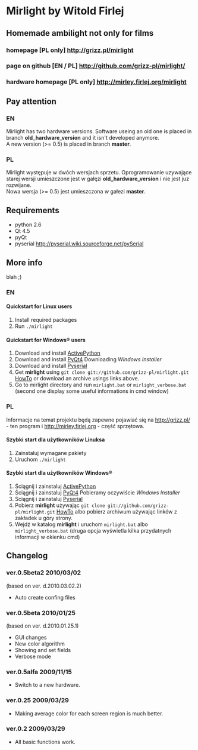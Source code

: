 Mirlight by Witold Firlej
=========================

## Homemade ambilight not only for films
### homepage  [PL only] <http://grizz.pl/mirlight>
### page on github [EN / PL] <http://github.com/grizz-pl/mirlight/>
### hardware homepage [PL only] <http://mirley.firlej.org/mirlight>

Pay attention
-------------

### EN
Mirlight has two hardware versions. Software useing an old one is placed in branch **old_hardware_version** and it isn't developed anymore.  
A new version (>= 0.5) is placed in branch **master**.

### PL
Mirlight występuje w dwóch wersjach sprzetu. Oprogramowanie uzywające starej wersji umieszczone jest w gałęzi **old_hardware_version** i nie jest juz rozwijane.  
Nowa wersja (>= 0.5) jest umieszczona w gałezi **master**.

Requirements
------------

*  python 2.6
*  Qt 4.5
*  pyQt
*  pyserial <http://pyserial.wiki.sourceforge.net/pySerial>

More info
---------

blah ;)

### EN

#### Quickstart for Linux users

1. Install required packages
2. Run `./mirlight`

#### Quickstart for Windows® users

1. Download and install [ActivePython](http://www.activestate.com/store/download.aspx?prdGUID=b08b04e0-6872-4d9d-a722-7a0c2dea2758)
2. Download and install [PyQt4](http://www.riverbankcomputing.co.uk/software/pyqt/download) Downloading  *Windows Installer*
3. Download and install [Pyserial](http://sourceforge.net/projects/pyserial/files/)
4. Get **mirlight** using `git clone git://github.com/grizz-pl/mirlight.git` [HowTo](http://github.com/guides/using-git-and-github-for-the-windows-for-newbies) or download an archive usings links above.
5. Go to mirlight directory and run `mirlight.bat` or `mirlight_verbose.bat` (second one display some useful informations in cmd window)

### PL
Informacje na temat projektu będą zapewne pojawiać się na <http://grizz.pl/> - ten program i <http://mirley.firlej.org> - część sprzętowa.
#### Szybki start dla użytkowników Linuksa

1. Zainstaluj wymagane pakiety
2. Uruchom `./mirlight`

#### Szybki start dla użytkowników Windows®

1. Ściągnij i zainstaluj [ActivePython](http://www.activestate.com/store/download.aspx?prdGUID=b08b04e0-6872-4d9d-a722-7a0c2dea2758)
2. Ściągnij i zainstaluj [PyQt4](http://www.riverbankcomputing.co.uk/software/pyqt/download) Pobieramy oczywiście *Windows Installer*
3. Ściągnij i zainstaluj [Pyserial](http://sourceforge.net/projects/pyserial/files/)
4. Pobierz **mirlight** używając `git clone git://github.com/grizz-pl/mirlight.git` [HowTo](http://github.com/guides/using-git-and-github-for-the-windows-for-newbies) albo pobierz archiwum używając linków z zakładek u góry strony.
5. Wejdź w katalog **mirlight** i uruchom `mirlight.bat` albo `mirlight_verbose.bat` (druga opcja wyświetla kilka przydatnych informacji w okienku cmd)

Changelog
---------
### ver.0.5beta2 2010/03/02
(based on ver. d.2010.03.02.2)

*  Auto create confing files

### ver.0.5beta 2010/01/25
(based on  ver. d.2010.01.25.1)

*  GUI changes
*  New color algorithm
*  Showing and set fields
*  Verbose mode


### ver.0.5alfa 2009/11/15

*  Switch to a new hardware.

### ver.0.25 2009/03/29

*  Making average color for each screen region is much better.

### ver.0.2 2009/03/29

*  All basic functions work.
